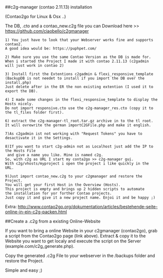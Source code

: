 ##c2g-manager (contao 2.11.13) installation

(Contao2go for Linux & Osx ..)

The DB, .cto and a contao_new.c2g file you can Download
here >> https://github.com/ciaobello/c2gmanager


```
1) You just have to look that your Webserver works fine and supports contao2.
A good idea would be: https://puphpet.com/
```
```
2) Make sure you use the same Contao Version as the DB is made for.
When i started the Project I made it with contao 2.11.13 (c2gadmin will just work in contao 2)
```
```
3) Install first the Extentions c2gadmin & flexi_responsive_template 
(BackupDB is not needet to install if you import the DB over the install.php)
Just delete after in the ER the non existing extention (I used it to export the DB).
```
```
4) I made some changes in the flexi_responsive_template to display the Hosts nicely.
Do not import responsive.cto use the c2g-manager_res.cto (copy it to the tl_files folder first). 
```
```
6) extract the c2g-manager-tl_root.tar.gz archive in to the tl root.
It will ovrewrite the german importC2GFile.php and make it english.
```
```
7)As c2gadmin ist not working with "Request Tokens" you have to desactivate it in the Settings.
```
```
8)If you want to start c2g-admin not as Localhost just add the IP to the Hosts File
 and give a name you like. Mine is named c2g.
So, with c2g as URL I start my conta2go >> c2g-manager gui.
With c2g/vhosts/myproject i open the project i like quickly in the URL.
```
```
9)Just import contao_new.c2g to your c2gmanager and restore the Project.
You will get your first Host in the Overview (Hosts). 
This project is empty and brings up 2 hidden scripts to automate
the installation for yor forther Contao projects.
Just copy it and give it a new project name. Enjoi it and be happy ;)
```


Extra:
http://www.contao2go.org/dokumentation/articles/bestehende-seite-online-in-ein-c2g-packen.html

##Create a .c2g from a existing Online-Website

If you want to bring a online Website in your c2gmanager (contao2go),
grab a script from the Contao2go page (link above).
Extract & copy it to the Website you want to get localy and execute the script
on the Server (example.com/c2g_generate.php).

Copy the generated .c2g File to your webserver in the /backups folder and restore the Project.

Simple and easy ;)

